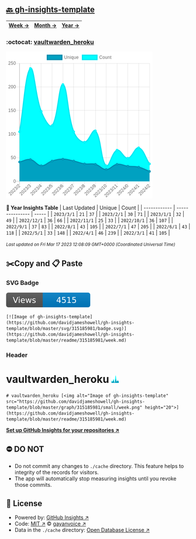 ## [🔙 gh-insights-template](https://github.com/davidjameshowell/gh-insights-template)
| [**Week →**](https://github.com/davidjameshowell/gh-insights-template/blob/master/readme/315185981/week.md) | [**Month →**](https://github.com/davidjameshowell/gh-insights-template/blob/master/readme/315185981/month.md) | [**Year →**](https://github.com/davidjameshowell/gh-insights-template/blob/master/readme/315185981/year.md) |
 | ------------ | --------------- | ----- |

### :octocat: [vaultwarden_heroku](https://github.com/davidjameshowell/vaultwarden_heroku)
![Image of gh-insights-template](https://github.com/davidjameshowell/gh-insights-template/blob/master/graph/315185981/large/year.png)

**:calendar: Year Insights Table**
| Last Updated | Unique | Count |
 | ------------ | --------------- | ----- |
 | `2023/3/1` |  `21` | `37` |
 | `2023/2/1` |  `30` | `71` |
 | `2023/1/1` |  `32` | `49` |
 | `2022/12/1` |  `36` | `66` |
 | `2022/11/1` |  `25` | `33` |
 | `2022/10/1` |  `36` | `107` |
 | `2022/9/1` |  `37` | `83` |
 | `2022/8/1` |  `43` | `105` |
 | `2022/7/1` |  `47` | `205` |
 | `2022/6/1` |  `43` | `118` |
 | `2022/5/1` |  `33` | `148` |
 | `2022/4/1` |  `46` | `239` |
 | `2022/3/1` |  `41` | `105` |

<small><i>Last updated on Fri Mar 17 2023 12:08:09 GMT+0000 (Coordinated Universal Time)</i></small>

## ✂️Copy and 📋 Paste
### SVG Badge
[![Image of gh-insights-template](https://github.com/davidjameshowell/gh-insights-template/blob/master/svg/315185981/badge.svg)](https://github.com/davidjameshowell/gh-insights-template/blob/master/readme/315185981/week.md)
```readme
[![Image of gh-insights-template](https://github.com/davidjameshowell/gh-insights-template/blob/master/svg/315185981/badge.svg)](https://github.com/davidjameshowell/gh-insights-template/blob/master/readme/315185981/week.md)
```
### Header
# vaultwarden_heroku [<img alt="Image of gh-insights-template" src="https://github.com/davidjameshowell/gh-insights-template/blob/master/graph/315185981/small/week.png" height="20">](https://github.com/davidjameshowell/gh-insights-template/blob/master/readme/315185981/week.md)
```readme
# vaultwarden_heroku [<img alt="Image of gh-insights-template" src="https://github.com/davidjameshowell/gh-insights-template/blob/master/graph/315185981/small/week.png" height="20">](https://github.com/davidjameshowell/gh-insights-template/blob/master/readme/315185981/week.md)
```
[**Set up GitHub Insights for your repositories ↗️**](https://github.com/gayanvoice/github-insights)
## ⛔ DO NOT
- Do not commit any changes to `./cache` directory. This feature helps to integrity of the records for visitors.
- The app will automatically stop measuring insights until you revoke those commits.
## 📄 License
- Powered by: [GitHub Insights ↗️](https://github.com/gayanvoice/github-insights)
- Code: [MIT ↗️](./LICENSE) © [gayanvoice ↗️](https://github.com/gayanvoice)
- Data in the `./cache` directory: [Open Database License ↗️](https://opendatacommons.org/licenses/odbl/1-0/)